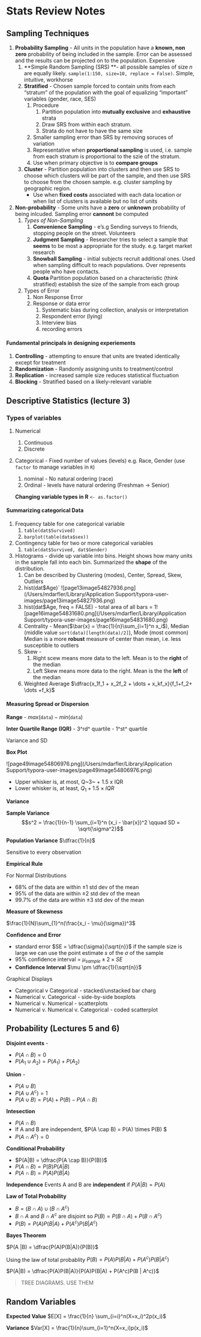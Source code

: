 # Stats Review Notes

## Sampling Techniques

1. **Probability Sampling** - All units in the population have a **known, non zero** probability of being included in the sample. Error can be assessed and the results can be projected on to the population. Expensive
   1. **Simple Random Sampling (SRS) **- all possible samples of size $n$ are equally likely. `sample(1:150, size=10, replace = False)`. Simple, intuitive, workhorse 
   1. **Stratified** - Chosen sample forced to contain units from each “stratum” of the population with the goal of equalizing “important” variables (gender, race, SES)
      1. Procedure
         1. Partition population into **mutually exclusive** and **exhaustive** strata
         1. Draw SRS from within each stratum.
         1. Strata do not have to have the same size
      1. Smaller sampling error than SRS by removing soruces of variation
      1. Representative when **proportional sampling** is used, i.e. sample from each stratum is proportional to the szie of the stratum.
      1. Use when primary objective is to **compare groups**
   1. **Cluster** - Partition population into clusters and then use SRS to choose which clusters will be part of the sample, and then use SRS to choose from the chosen sample. e.g. cluster sampling by geographic region.
      - Use when **fixed costs** associated with each data location or when list of clusters is available but no list of units
1. **Non-probability** - Some units have a **zero** or **unknown** probability of being inlcuded. Sampling error **cannont** be computed
   1. _Types of Non-Sampling_
      1. **Convenience Sampling** - e’s.g Sending surveys to friends, stopping people on the street. Volunteers
      1. **Judgment Sampling** - Researcher tries to select a sample that **seems** to be most a appropriate for the study. e.g. target market research
      1. **Snowball Sampling** - initial subjects recruit additional ones. Used when sampling difficult to reach populations. Over represents people who have contacts.
      1. **Quota** Partition population based on a characteristic (think stratified) establish the size of the sample from each group
   1. Types of Error
      1. Non Response Error
      1. Response or data error
         1. Systematic bias during collection, analysis or interpretation
         1. Respondent error (lying)
         1. Interview bias
         1. recording errors

#### Fundamental principals in designing experiements

1. **Controlling** - attempting to ensure that units are treated identically except for treatment
1. **Randomization** - Randomly assigning units to treatment/control
1. **Replication** - increased sample size reduces statistical fluctuation
1. **Blocking** - Stratified based on a likely-relevant variable

## Descriptive Statistics (lecture 3)

### Types of variables

1. Numerical

   1. Continuous
   1. Discrete

1. Categorical - Fixed number of values (levels) e.g. Race, Gender (use `factor` to manage variables in `R`)

   1. nominal - No natural ordering (race)
   1. Ordinal - levels have natural ordering (Freshman $\rightarrow$ Senior)

   **Changing variable types in R** `<- as.factor()`

#### Summarizing categorical Data

1. Frequency table for one categorical variable
   1. `table(dat$Survived)` 
   1. `barplot(table(data$sex))` 
1. Contingency table for two or more categorical variables
   1.  `table(dat$Survived, dat$Gender)` 
1. Histograms - divide up variable into bins. Height shows how many units in the sample fall into each bin. Summarized the **shape** of the distribution. 
   1. Can be described by Clustering (modes), Center, Spread, Skew, Outliers
   1. hist(dat$Age)` ![page13image54827936.png](/Users/mdarfler/Library/Application Support/typora-user-images/page13image54827936.png) 
   1. hist(dat$Age, freq = FALSE) - total area of all bars = 1![page16image54831680.png](/Users/mdarfler/Library/Application Support/typora-user-images/page16image54831680.png) 
   1. Centrality - Mean($\bar{x} = \frac{1}{n}\sum_{i=1}^n x_i$), Median (middle value `sort(data)[length(data)/2]`), Mode (most common) Median is a more **robust** measure of center than mean, i.e. less susceptible to outliers
   1. Skew -
      1.  Right scew means more data to the left. Mean is to the **right** of the median
      1. Left Skew means more data to the right. Mean is the the **left** of the median
   1. Weighted Average $\dfrac{x_1f_1 + x_2f_2 + \dots + x_kf_x}{f_1+f_2+ \dots +f_k}$ 

#### Measuring Spread or Dispersion

**Range** - $max(\texttt{data}) - min(\texttt{data})$

**Inter Quartile Range (IQR)** - 3^rd^ quartile - 1^st^ quartile

Variance and SD

**Box Plot** 

![page49image54806976.png](/Users/mdarfler/Library/Application Support/typora-user-images/page49image54806976.png) 



- Upper whisker is, at most, Q~3~ + 1.5 x IQR
- Lower whisker is, at least, $Q_1 + 1.5 \times IQR$

**Variance**

**Sample Variance** $$s^2 = \frac{1}{n-1} \sum_{i=1}^n (x_i - \bar{x})^2 \qquad SD = \sqrt{\sigma^2}$$ 

**Population Variance** $\dfrac{1}{n}$

Sensitive to every observation

**Empirical Rule**

For Normal Distributions

- 68% of the data are within $\pm 1$ std dev of the mean
- 95% of the data are within $\pm 2$ std dev of the mean
- 99.7% of the data are within $\pm 3$ std dev of the mean

**Measure of Skewness**

$\frac{1}{N}\sum_{1}^n(\frac{x_i - \mu}{\sigma})^3$

**Confidence and Error**

- standard error $SE = \dfrac{\sigma}{\sqrt{n}}$ if the sample size is large we can use the point estimate $s$ of the $\sigma$ of the sample
- 95% confidence interval = $\mu_{sample} \pm 2 \times SE$
- **Confidence Interval** $\mu \pm \dfrac{1}{\sqrt{n}}$

Graphical Displays

- Categorical v Categorical - stacked/unstacked bar charg
- Numerical v. Categorical - side-by-side boxplots
- Numerical v. Numerical - scatterplots
- Numerical v. Numerical v. Categorical - coded scatterplot



## Probability (Lectures 5 and 6)

**Disjoint events** - 

- $P(A \cap B) = 0$
- $P(A_1 \cup A_2) = P(A_1) + P(A_2)$ 

**Union** - 

- $P(A \cup B)$
- $P(A \cup A^c) =1$
- $P(A \cup B) = P(A) + P(B) - P(A \cap B)$ 

**Intesection**

- $P(A \cap B)$
- If A and B are independent, $P(A \cap B) = P(A) \times P(B) $
- $P(A \cap A^c) = 0$

**Conditional Probability**

- $P(A|B) = \dfrac{P(A \cap B)}{P(B)}$
- $P(A \cap B)= P(B)P(A|B)$
- $P(A \cap B) = P(A)P(B|A)$

**Independence** Events A and B are **independent** if $P(A|B) = P(A)$ 

**Law of Total Probability**

- $B = (B \cap A) \cup(B\cap A^c)$
- $B \cap A$ and $B \cap A^c$ are disjoint so $P(B) = P(B \cap A) + P(B \cap A^c)$
- $P(B) = P(A)P(B|A) + P(A^c) P(B | A^c)$

**Bayes Theorem**

$P(A |B) = \dfrac{P(A)P(B|A)}{P(B)}$

Using the law of total probablity $P(B) = P(A)P(B|A) + P(A^c)P(B | A^c)$

$P(A|B) = \dfrac{P(A)P(B|A)}{P(A)P(B|A) + P(A^c)P(B | A^c)}$

> TREE DIAGRAMS. USE THEM

## Random Variables

**Expected Value** $E[X] = \frac{1}{n} \sum_{i=i}^n(X=x_i)^2p(x_i)$

**Variance** $Var[X] = \frac{1}{n}\sum_{i=1}^n(X=x_i)p(x_i)$